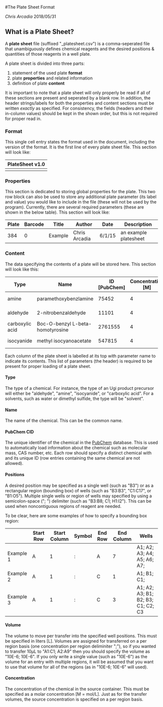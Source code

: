 #The Plate Sheet Format

*Chris Arcadia* 
2018/05/31

## What is a Plate Sheet?

A **plate sheet** file (suffixed "_platesheet.csv") is a comma-seperated file that unambiguously defines chemical reagents and the desired positions & quantities of those reagents in a well plate. 

A plate sheet is divided into three parts:

1. statement of the used plate **format**
2. plate **properties** and related information
3. definition of plate **content** 

It is important to note that a plate sheet will only properly be read if all of these sections are present and seperated by a blank row. In addition, the header strings/labels for both the properties and content sections must be written *exactly* as specified. For consistency, the fields (headers and their in-column values) should be kept in the shown order, but this is not required for proper read in.

### Format

This single cell entry states the format used in the document, including the version of the format. It is the first line of every plate sheet file. This section will look like:

| PlateSheet v1.0 |
| ---------------------- |
|                             |


### Properties

This section is dedicated to storing global properties for the plate. This two row block can also be used to store any additional plate parameter (its label and value) you would like to include in the file (these will not be used by the program). Currently, there are several required parameters (these are shown in the below table). This section will look like:

| Plate | Barcode | Title   | Author        | Date   | Description           |
| ----- | ------- | ------- | ------------- | ------ | --------------------- |
| 384   | 0       | Example | Chris Arcadia | 6/1/15 | an example platesheet |



### Content

The data specifying the contents of a plate will be stored here. This section will look like this:

| Type           | Name                             | ID [PubChem] | Concentration [M] | Volume [L] | Positions      |
| --------------- | -------------------------------- | ------------ | ----------------- | ---------- | -------------- |
| amine           | paramethoxybenzlamine            | 75452        | 4                 | 1.00E-05   | A1:J17         |
| aldehyde        | 2-nitrobenzaldehyde              | 11101        | 4                 | 1.00E-05   | A1:E17         |
| carboxylic acid | Boc-O-benzyl L-beta-homotyrosine | 2761555      | 4                 | 1.00E-05   | A1:J1          |
| isocyanide      | methyl isocyanoacetate           | 547815       | 4                 | 1.00E-05   | A1:A17; F1:F17 |



Each column of the plate sheet is labelled at its top with parameter name to indicate its contents. This list of parameters (the header) is required to be present for proper loading of a plate sheet. 

#### Type

The type of a chemical. For instance, the type of an Ugi product precursor will either be "aldehyde", "amine", "isocyanide", or "carboxylic acid". For a solvents, such as water or dimethyl sulfide, the type will be "solvent".

#### Name

The name of the chemical. This can be the common name.

#### PubChem CID

The unique identifier of the chemical in the [PubChem](https://pubchem.ncbi.nlm.nih.gov/) database. This is used to automatically load information about the chemical such as molecular mass, CAS number, etc. Each row should specify a distinct chemical with and its unique ID (row entries containing the same chemical are not allowed).  

#### Positions

A desired position may be specified as a single well (such as "B3") or as a rectangular region (bounding box) of wells (such as "B3:B3", "C1:C17", or "B1:O5"). Multiple single wells or region of wells may specified by using a semicolon-space ("; ") delimiter (such as "B3:B8; C1; H1:I2"). This can be used when noncontiguous regions of reagent are needed.

To be clear, here are some examples of how to specify a bounding box region:

|           | Start Row | Start Column | Symbol | End Row | End Column | Wells                              |
| --------- | --------- | ------------ | ------ | ------- | ---------- | ---------------------------------- |
| Example 1 | A         | 1            | :      | A       | 7          | A1; A2; A3; A4; A5; A6; A7;        |
| Example 2 | A         | 1            | :      | C       | 1          | A1; B1; C1;                        |
| Example 3 | A         | 1            | :      | C       | 3          | A1; A2; A3; B1; B2; B3; C1; C2; C3 |



#### Volume

The volume to move per transfer into the specified well positions. This must be specified in liters [L]. Volumes are assigned for transferred on a per region basis (one concentration per region deliminiter ";"), so if you wanted to transfer 10μL to "A1:C1; A2:A9" then you should specify the volume as "10E-6; 10E-6". If you only write a single value (such as "10E-6") as the volume for an entry with multiple regions, it will be assumed that you want to use that volume for all  of the regions (as in "10E-6; 10E-6" will used).

#### Concentration

The concentration of the chemical in the source container. This must be specified as a molar concentration [M = mol/L]. Just as for the transfer volumes, the source concentration is specified on a per region basis.